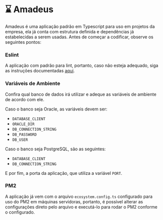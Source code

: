 # :hourglass: Amadeus
Amadeus é uma aplicação padrão em Typescript para uso em projetos da empresa, ela já conta com estrutura definida e dependências já estabelecidas a serem usadas. Antes de começar a codificar, observe os seguintes pontos:

### Eslint
A aplicação com padrão para lint, portanto, caso não esteja adequado, siga as instruções documentadas [aqui](https://github.com/orgs/DataIntegraTeam/discussions/2).

### Variáveis de Ambiente
Confira qual banco de dados irá utilizar e adeque as variáveis de ambiente de acordo com ele.

Caso o banco seja Oracle, as variáveis devem ser:
- `DATABASE_CLIENT`
- `ORACLE_DIR`
- `DB_CONNECTION_STRING`
- `DB_PASSWORD`
- `DB_USER`

Caso o banco seja PostgreSQL, são as seguintes:
- `DATABASE_CLIENT`
- `DB_CONNECTION_STRING`

E por fim, a porta da aplicação, que utiliza a variável `PORT`.

### PM2
A aplicação já vem com o arquivo `ecosystem.config.ts` configurado para uso do PM2 em máquinas servidoras, portanto, é possível alterar as configurações direto pelo arquivo e executá-lo para rodar o PM2 conforme o configurado.